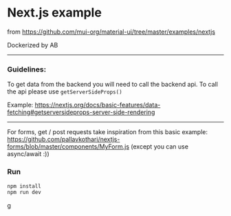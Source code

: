 # Next.js example

from https://github.com/mui-org/material-ui/tree/master/examples/nextjs

Dockerized by AB

---

### Guidelines:

To get data from the backend you will need to call the backend api. To call the api please use `getServerSideProps()`

Example: https://nextjs.org/docs/basic-features/data-fetching#getserversideprops-server-side-rendering


---

For forms, get / post requests take inspiration from this basic example: https://github.com/pallavkothari/nextjs-forms/blob/master/components/MyForm.js (except you can use async/await :))


### Run

```sh
npm install
npm run dev
```
g
